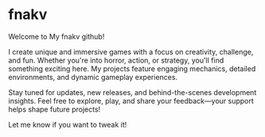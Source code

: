 # fnakv
Welcome to My fnakv github!

I create unique and immersive games with a focus on creativity, challenge, and fun. Whether you're into horror, action, or strategy, you'll find something exciting here. My projects feature engaging mechanics, detailed environments, and dynamic gameplay experiences.

Stay tuned for updates, new releases, and behind-the-scenes development insights. Feel free to explore, play, and share your feedback—your support helps shape future projects!

Let me know if you want to tweak it!
